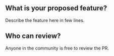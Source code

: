 ## What is your proposed feature?


Describe the feature here in few lines.

## Who can review?


Anyone in the community is free to review the PR.
